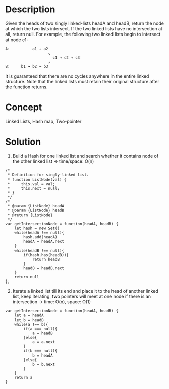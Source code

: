 # Description
Given the heads of two singly linked-lists headA and headB, return the node at which the two lists intersect. If the two linked lists have no intersection at all, return null. For example, the following two linked lists begin to intersect at node c1:
```
A:          a1 → a2
                   ↘
                     c1 → c2 → c3
                   ↗            
B:     b1 → b2 → b3
```
It is guaranteed that there are no cycles anywhere in the entire linked structure. Note that the linked lists must retain their original structure after the function returns.
# Concept
Linked Lists, Hash map, Two-pointer
# Solution
1. Build a Hash for one linked list and search whether it contains node of the other linked list -> time/space: O(n)
```
/*
 * Definition for singly-linked list.
 * function ListNode(val) {
 *     this.val = val;
 *     this.next = null;
 * }
 */
/*
 * @param {ListNode} headA
 * @param {ListNode} headB
 * @return {ListNode}
 */
var getIntersectionNode = function(headA, headB) {
    let hash = new Set()
    while(headA !== null){
        hash.add(headA)
        headA = headA.next
    }
    while(headB !== null){
        if(hash.has(headB)){
            return headB
        }
        headB = headB.next
    }
    return null
};
```
2. Iterate a linked list till its end and place it to the head of another linked list, keep iterating, two pointers will meet at one node if there is an intersection -> time: O(n), space: O(1)
```
var getIntersectionNode = function(headA, headB) {
    let a = headA
    let b = headB
    while(a !== b){
        if(a === null){
            a = headB
        }else{
            a = a.next
        }
        if(b === null){
            b = headA
        }else{
            b = b.next
        }
    }
    return a
}
```
